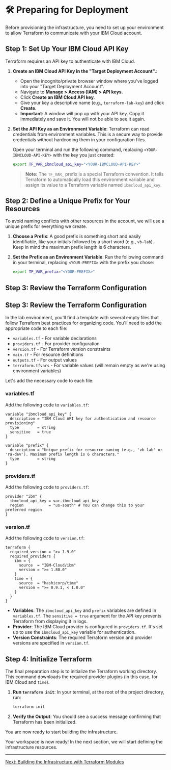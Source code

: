 # 🛠️ Preparing for Deployment

Before provisioning the infrastructure, you need to set up your environment to allow Terraform to communicate with your IBM Cloud account.

## Step 1: Set Up Your IBM Cloud API Key

Terraform requires an API key to authenticate with IBM Cloud.

1.  **Create an IBM Cloud API Key in the "Target Deployment Account".**:
    *   Open the incognito/private browser window where you've logged into your "Target Deployment Account".
    *   Navigate to **Manage > Access (IAM) > API keys**.
    *   Click **Create an IBM Cloud API key**.
    *   Give your key a descriptive name (e.g., `terraform-lab-key`) and click **Create**.
    *   **Important**: A window will pop up with your API key. Copy it immediately and save it. You will not be able to see it again.

2.  **Set the API Key as an Environment Variable**:
    Terraform can read credentials from environment variables. This is a secure way to provide credentials without hardcoding them in your configuration files.

    Open your terminal and run the following command, replacing `<YOUR-IBMCLOUD-API-KEY>` with the key you just created:

    ```bash
    export TF_VAR_ibmcloud_api_key="<YOUR-IBMCLOUD-API-KEY>"
    ```

    > **Note:** The `TF_VAR_` prefix is a special Terraform convention. It tells Terraform to automatically load this environment variable and assign its value to a Terraform variable named `ibmcloud_api_key`.

## Step 2: Define a Unique Prefix for Your Resources

To avoid naming conflicts with other resources in the account, we will use a unique prefix for everything we create.

1.  **Choose a Prefix**:
    A good prefix is something short and easily identifiable, like your initials followed by a short word (e.g., `vb-lab`). Keep in mind the maximum prefix length is 6 characters.

2.  **Set the Prefix as an Environment Variable**:
    Run the following command in your terminal, replacing `<YOUR-PREFIX>` with the prefix you chose:

    ```bash
    export TF_VAR_prefix="<YOUR-PREFIX>"
    ```

## Step 3: Review the Terraform Configuration

## Step 3: Review the Terraform Configuration

In the lab environment, you'll find a template with several empty files that follow Terraform best practices for organizing code. You'll need to add the appropriate code to each file:

- `variables.tf` - For variable declarations
- `providers.tf` - For provider configuration
- `version.tf` - For Terraform version constraints
- `main.tf` - For resource definitions
- `outputs.tf` - For output values
- `terraform.tfvars` - For variable values (will remain empty as we're using environment variables)

Let's add the necessary code to each file:

### variables.tf

Add the following code to `variables.tf`:

```hcl
variable "ibmcloud_api_key" {
  description = "IBM Cloud API key for authentication and resource provisioning"
  type        = string
  sensitive   = true
}

variable "prefix" {
  description = "Unique prefix for resource naming (e.g., 'vb-lab' or 'ra-dev'). Maximum prefix length is 6 characters."
  type        = string
}
```

### providers.tf

Add the following code to `providers.tf`:

```hcl
provider "ibm" {
  ibmcloud_api_key = var.ibmcloud_api_key
  region           = "us-south" # You can change this to your preferred region
}
```

### version.tf

Add the following code to `version.tf`:

```hcl
terraform {
  required_version = ">= 1.9.0"
  required_providers {
    ibm = {
      source  = "IBM-Cloud/ibm"
      version = ">= 1.80.0"
    }
    time = {
      source  = "hashicorp/time"
      version = ">= 0.9.1, < 1.0.0"
    }
  }
}
```

- **Variables**: The `ibmcloud_api_key` and `prefix` variables are defined in `variables.tf`. The `sensitive = true` argument for the API key prevents Terraform from displaying it in logs.
- **Provider**: The IBM Cloud provider is configured in `providers.tf`. It's set up to use the `ibmcloud_api_key` variable for authentication.
- **Version Constraints**: The required Terraform version and provider versions are specified in `version.tf`.

## Step 4: Initialize Terraform

The final preparation step is to initialize the Terraform working directory. This command downloads the required provider plugins (in this case, for IBM Cloud and `time`).

1.  **Run `terraform init`**:
    In your terminal, at the root of the project directory, run:

    ```bash
    terraform init
    ```

2.  **Verify the Output**:
    You should see a success message confirming that Terraform has been initialized.

You are now ready to start building the infrastructure.

Your workspace is now ready! In the next section, we will start defining the infrastructure resources.

---

[Next: Building the Infrastructure with Terraform Modules](./04-building-with-terraform-modules.md)
